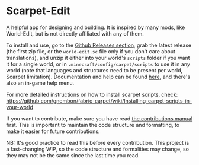 # Scarpet-Edit
A helpful app for designing and building. It is inspired by many mods, like World-Edit, but is not directly affiliated
with any of them.

To install and use, go to the [Github Releases section](https://github.com/Ghoulboy78/Scarpet-Edit/releases), grab
the latest release (the first zip file, or the `world-edit.sc` file only if you don't care about translations), and unzip
it either into your world's `scripts` folder if you want it for a single world, or in `.minecraft/config/carpet/scripts`
to use it in any world (note that languages and structures need to be present per world, Scarpet limitation). Documentation
and help can be found [here](/docs/Documentation.md), and 
there's also an in-game help menu.

For more detailed instructions on how to install scarpet scripts, check: https://github.com/gnembon/fabric-carpet/wiki/Installing-carpet-scripts-in-your-world

If you want to contribute, make sure you have read [the contributions manual](/docs/CONTRIBUTING.md) first. This is important
to maintain the code structure and formatting, to make it easier for future contributions. 

NB: It's good practice to read this before every contribution.
This project is a fast-changing WIP, so the code structure and formalities may change, so they may not be the same since
the last time you read.

